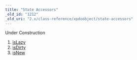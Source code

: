 ```yaml
---
title: "State Accessors"
_old_id: "1212"
_old_uri: "2.x/class-reference/xpdoobject/state-accessors"
---
```


Under Construction

1. [isLazy](xpdo/class-reference/xpdoobject/state-accessors/islazy)
2. [isDirty](xpdo/class-reference/xpdoobject/state-accessors/isdirty)
3. [isNew](xpdo/class-reference/xpdoobject/state-accessors/isnew)